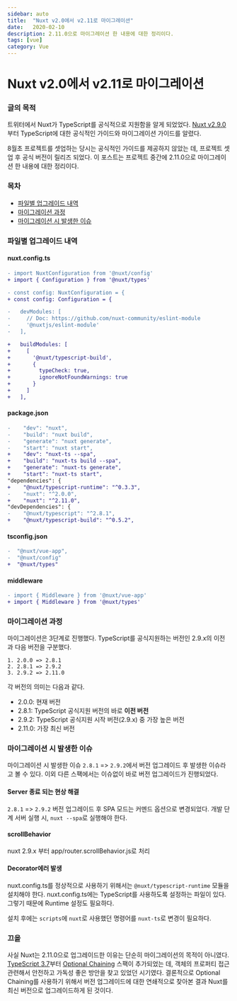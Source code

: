 ```yaml
---
sidebar: auto
title:  "Nuxt v2.0에서 v2.11로 마이그레이션"
date:   2020-02-10
description: 2.11.0으로 마이그레이션 한 내용에 대한 정리이다.
tags: [vue]
category: Vue
---
```

# Nuxt v2.0에서 v2.11로 마이그레이션
### 글의 목적
트위터에서 Nuxt가 TypeScript를 공식적으로 지원함을 알게 되었었다. [Nuxt v2.9.0](https://github.com/nuxt/nuxt.js/releases/tag/v2.9.0) 부터 TypeScript에 대한 공식적인 가이드와 마이그레이션 가이드를 알렸다.

8월초 프로젝트를 셋업하는 당시는 공식적인 가이드를 제공하지 않았는 데, 프로젝트 셋업 후 공식 버전이 릴리즈 되었다. 이 포스트는 프로젝트 중간에 2.11.0으로 마이그레이션 한 내용에 대한 정리이다.

### 목차
- [파일별 업그레이드 내역](#파일별-업그레이드-내역)
- [마이그레이션 과정](#마이그레이션-과정)
- [마이그레이션 시 발생한 이슈](#마이그레이션-시-발생한-이슈)

### 파일별 업그레이드 내역
#### nuxt.config.ts
```diff
- import NuxtConfiguration from '@nuxt/config'
+ import { Configuration } from '@nuxt/types'

- const config: NuxtConfiguration = {
+ const config: Configuration = {

-   devModules: [
-     // Doc: https://github.com/nuxt-community/eslint-module
-     '@nuxtjs/eslint-module'
-   ],

+   buildModules: [
+     [
+       '@nuxt/typescript-build',
+       {
+         typeCheck: true,
+         ignoreNotFoundWarnings: true
+       }
+     ]
+   ],
```

#### package.json
```diff
-    "dev": "nuxt",
-    "build": "nuxt build",
-    "generate": "nuxt generate",
-    "start": "nuxt start",
+    "dev": "nuxt-ts --spa",
+    "build": "nuxt-ts build --spa",
+    "generate": "nuxt-ts generate",
+    "start": "nuxt-ts start",
"dependencies": {
+    "@nuxt/typescript-runtime": "^0.3.3",
-    "nuxt": "^2.0.0",
+    "nuxt": "^2.11.0",
"devDependencies": {
-    "@nuxt/typescript": "^2.8.1",
+    "@nuxt/typescript-build": "^0.5.2",
```

#### tsconfig.json
```diff
-  "@nuxt/vue-app",
-  "@nuxt/config"
+  "@nuxt/types"
```

#### middleware
```diff
- import { Middleware } from '@nuxt/vue-app'
+ import { Middleware } from '@nuxt/types'
```

### 마이그레이션 과정
마이그레이션은 3단계로 진행했다. TypeScript를 공식지원하는 버전인 2.9.x의 이전과 다음 버전을 구분했다.

```
1. 2.0.0 => 2.8.1
2. 2.8.1 => 2.9.2
3. 2.9.2 => 2.11.0
```

각 버전의 의미는 다음과 같다.
- 2.0.0: 현재 버전
- 2.8.1: TypeScript 공식지원 버전의 바로 **이전 버전**
- 2.9.2: TypeScript 공식지원 시작 버전(2.9.x) 중 가장 높은 버전
- 2.11.0: 가장 최신 버전

### 마이그레이션 시 발생한 이슈
마이그레이션 시 발생한 이슈 `2.8.1` => `2.9.2`에서 버전 업그레이드 후 발생한 이슈라고 볼 수 있다. 이외 다른 스팩에서는 이슈없이 바로 버전 업그레이드가 진행되었다.

#### Server 종료 되는 현상 해결
`2.8.1` => `2.9.2` 버전 업그레이드 후 SPA 모드는 커멘드 옵션으로 변경되었다. 개발 단계 서버 실행 시, `nuxt --spa`로 실행해야 한다.

#### scrollBehavior
nuxt 2.9.x 부터 app/router.scrollBehavior.js로 처리

#### Decorator에러 발생
nuxt.config.ts를 정상적으로 사용하기 위해서는 `@nuxt/typescript-runtime` 모듈을 설치해야 한다.
nuxt.config.ts에는 TypeScript를 사용하도록 설정하는 파일이 있다. 그렇기 때문에 Runtime 설정도 필요하다.

설치 후에는 `scripts`에 `nuxt`로 사용했던 명령어를 `nuxt-ts`로 변경이 필요하다.

### 끄읕
사실 Nuxt는 2.11.0으로 업그레이드한 이유는 단순히 마이그레이션의 목적이 아니였다. [TypeScript 3.7](https://www.typescriptlang.org/docs/handbook/release-notes/typescript-3-7.html)부터 [Optional Chaining](https://github.com/tc39/proposal-optional-chaining) 스팩이 추가되었는 데, 객체의 프로퍼티 접근 관련해서 안전하고 가독성 좋은 방안을 찾고 있었던 시기였다. 결론적으로 Optional Chaining를 사용하기 위해서 버전 업그레이드에 대한 연쇄적으로 찾아본 결과 Nuxt를 최신 버전으로 업그레이드하게 된 것이다.
